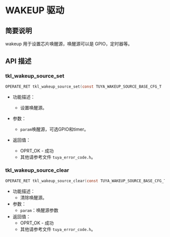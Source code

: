 # WAKEUP 驱动

## 简要说明

wakeup 用于设置芯片唤醒源，唤醒源可以是 GPIO，定时器等。

## API 描述

### tkl_wakeup_source_set

```c
OPERATE_RET tkl_wakeup_source_set(const TUYA_WAKEUP_SOURCE_BASE_CFG_T  *param);
```

- 功能描述：
  - 设置唤醒源。
- 参数：
  - `param`唤醒源，可选GPIO和timer。
- 返回值：

  - OPRT_OK - 成功
  - 其他请参考文件 `tuya_error_code.h`。

### tkl_wakeup_source_clear

```c
OPERATE_RET tkl_wakeup_source_clear(const TUYA_WAKEUP_SOURCE_BASE_CFG_T *param);
```

- 功能描述：
  - 清除唤醒源。
- 参数：
  - `param`：唤醒源参数
- 返回值：
  - OPRT_OK - 成功
  - 其他请参考文件 `tuya_error_code.h`。
